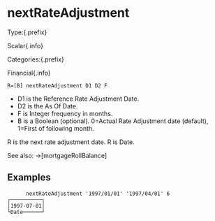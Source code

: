 # nextRateAdjustment

Type:{.prefix}

Scalar{.info}

Categories:{.prefix}

Financial{.info}

~~~
R=[B] nextRateAdjustment D1 D2 F
~~~

* D1 is the Reference Rate Adjustment Date.
* D2 is the As Of Date.
* F is Integer frequency in months.
* B is a Boolean (optional). 0=Actual Rate Adjustment date (default), 1=First of following month.

R is the next rate adjustment date. R is Date.

See also: →[mortgageRollBalance]

## Examples

~~~
      nextRateAdjustment '1997/01/01' '1997/04/01' 6
┌──────────┐
│1997-07-01│
└Date──────┘
~~~

